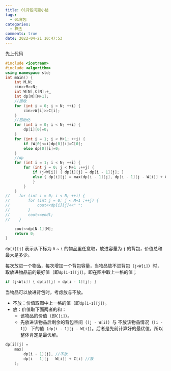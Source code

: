 ```yaml
---
title: 01背包问题小结
tags:
  - 01背包
categories:
  - 算法
comments: true
date: 2022-04-21 10:47:53
---
```

先上代码
```c++
#include <iostream>
#include <algorithm>
using namespace std;
int main() {
    int M,N;
    cin>>M>>N;
    int W[N],C[N];+_
    int dp[N][M+1];
    //接收
    for (int i = 0; i < N; ++i) {
        cin>>W[i]>>C[i];
    }
    //初始化
    for (int i = 0; i < N; ++i) {
        dp[i][0]=0;
    }
    for (int i = 1; i < M+1; ++i) {
        if (W[0]<=i)dp[0][i]=C[0];
        else dp[0][i]=0;
    }
    //dp
    for (int i = 1; i < N; ++i) {
        for (int j = 0; j < M+1 ;++j) {
            if (j<W[i]) { dp[i][j] = dp[i - 1][j]; }
            else { dp[i][j] = max(dp[i - 1][j], dp[i - 1][j - W[i]] + C[i]);
            }
        }
    }
//    for (int i = 0; i < N; ++i) {
//        for (int j = 0; j < M+1 ;++j) {
//            cout<<dp[i][j]<<" ";
//        }
//        cout<<endl;
//    }

    cout<<dp[N-1][M];
    return 0;
}
```

`dp[i][j]` 表示从下标为 `0` ~ `i` 的物品里任意取，放进容量为 `j` 的背包，价值总和最大是多少。

每次放进一个物品，每次增加一个背包容量，当物品放不进背包（`j<W[i]`）时，取放进物品前的最好值（即`dp[i-1][j]`）。即在图中取上一格的值；

```c++
if (j<W[i]) { dp[i][j] = dp[i - 1][j]; }
```

当物品可以放进背包时，考虑放与不放。

- 不放：价值取图中上一格的值（即`dp[i-1][j]`）。
- 放：价值取下面两者的和：
  - 该物品的价值（即`C[i]`）。
  - 先放进该物品后剩余的背包空间（`[j - W[i]`）与 不放该物品情况（`[i - 1]`） 下的值（`dp[i - 1][j - W[i]`）。后者是先前计算好的最优值，所以整体肯定是最优解。

```c++
dp[i][j] = 
    max(
        dp[i - 1][j], //不放
        dp[i - 1][j - W[i]] + C[i] //放
	);
```